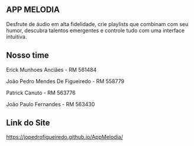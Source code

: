 ## APP MELODIA
Desfrute de áudio em alta fidelidade, crie playlists que combinam com seu humor, descubra talentos emergentes e controle tudo com uma interface intuitiva.

## Nosso time
Erick Munhoes Anciães - RM 561484

João Pedro Mendes De Figueiredo - RM 558779

Patrick Canuto - RM 563776

João Paulo Fernandes - RM 563430

## Link do Site
https://jopedrofigueiredo.github.io/AppMelodia/
